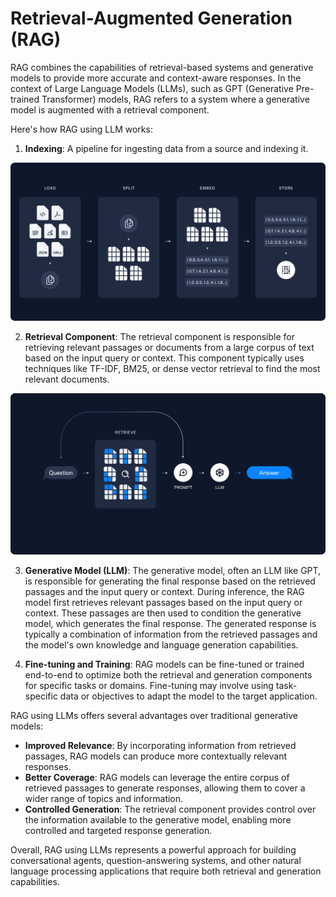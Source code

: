# Retrieval-Augmented Generation (RAG)
RAG combines the capabilities of retrieval-based systems and generative models to provide more accurate and context-aware responses. In the context of Large Language Models (LLMs), such as GPT (Generative Pre-trained Transformer) models, RAG refers to a system where a generative model is augmented with a retrieval component.

Here's how RAG using LLM works:

1. **Indexing**: A pipeline for ingesting data from a source and indexing it.
<img src="./rag_indexing.png" alt="plugin" style="zoom: 50%;" />

2. **Retrieval Component**: The retrieval component is responsible for retrieving relevant passages or documents from a large corpus of text based on the input query or context. This component typically uses techniques like TF-IDF, BM25, or dense vector retrieval to find the most relevant documents.
<img src="./rag_retrieval_generation.png" alt="plugin" style="zoom: 50%;" />

3. **Generative Model (LLM)**: The generative model, often an LLM like GPT, is responsible for generating the final response based on the retrieved passages and the input query or context. During inference, the RAG model first retrieves relevant passages based on the input query or context. These passages are then used to condition the generative model, which generates the final response. The generated response is typically a combination of information from the retrieved passages and the model's own knowledge and language generation capabilities.

4. **Fine-tuning and Training**: RAG models can be fine-tuned or trained end-to-end to optimize both the retrieval and generation components for specific tasks or domains. Fine-tuning may involve using task-specific data or objectives to adapt the model to the target application.


RAG using LLMs offers several advantages over traditional generative models:

- **Improved Relevance**: By incorporating information from retrieved passages, RAG models can produce more contextually relevant responses.
- **Better Coverage**: RAG models can leverage the entire corpus of retrieved passages to generate responses, allowing them to cover a wider range of topics and information.
- **Controlled Generation**: The retrieval component provides control over the information available to the generative model, enabling more controlled and targeted response generation.

Overall, RAG using LLMs represents a powerful approach for building conversational agents, question-answering systems, and other natural language processing applications that require both retrieval and generation capabilities.
